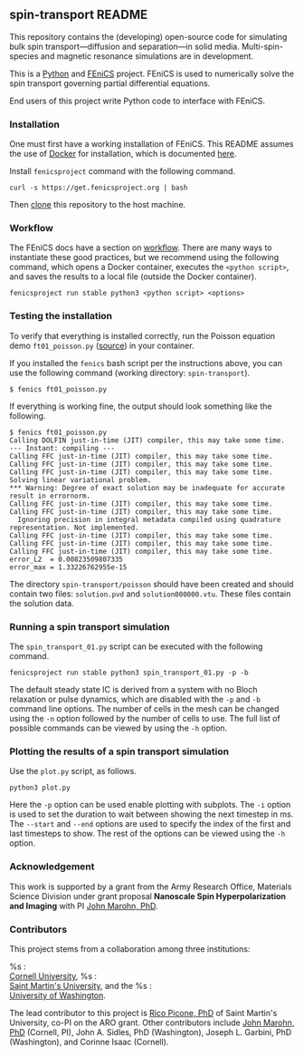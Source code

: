 ## spin-transport README

This repository contains the (developing) open-source code for simulating bulk spin transport&mdash;diffusion and separation&mdash;in solid media. Multi-spin-species and magnetic resonance simulations are in development.

This is a [Python](https://www.python.org/) and [FEniCS](https://fenicsproject.org/) project. FEniCS is used to numerically solve the spin transport governing partial differential equations.

End users of this project write Python code to interface with FEniCS.

### Installation

One must first have a working installation of FEniCS.
This README assumes the use of [Docker](https://www.docker.com/) for installation, which is documented [here](http://fenics.readthedocs.io/projects/containers/en/latest/).

Install `fenicsproject` command with the following command.

```console
curl -s https://get.fenicsproject.org | bash
```

Then [clone](https://help.github.com/articles/cloning-a-repository/) this repository to the host machine.

### Workflow

The FEniCS docs have a section on [workflow](http://fenics.readthedocs.io/projects/containers/en/latest/work_flows.html).
There are many ways to instantiate these good practices, but we recommend using the following command, which opens a Docker container, executes the `<python script>`, and saves the results to a local file (outside the Docker container).

```console
fenicsproject run stable python3 <python script> <options>
```

<!-- if you're using a \*nix system, the following may be the easiest.

With the cloned `spin-transport` repository as your working directory, create a link in your path to **spin-transport**'s `fenics` executable bash script.


```shell
ln fenics /usr/local/bin
``` -->

<!-- Now a FEniCS Python script `foo.py` can be started with the command `fenics foo.py` **from the host** instead of manually starting it from a Docker container.
This has several advantages, including that there is no need to move scripts into the container and that the complicated syntax need not be remembered. -->

### Testing the installation

To verify that everything is installed correctly, run the Poisson equation demo `ft01_poisson.py` ([source](https://fenicsproject.org/pub/tutorial/html/._ftut1004.html)) in your container.

If you installed the `fenics` bash script per the instructions above, you can use the following command (working directory: `spin-transport`).


```shell
$ fenics ft01_poisson.py
```

If everything is working fine, the output should look something like the following.


```shell
$ fenics ft01_poisson.py
Calling DOLFIN just-in-time (JIT) compiler, this may take some time.
--- Instant: compiling ---
Calling FFC just-in-time (JIT) compiler, this may take some time.
Calling FFC just-in-time (JIT) compiler, this may take some time.
Calling FFC just-in-time (JIT) compiler, this may take some time.
Solving linear variational problem.
*** Warning: Degree of exact solution may be inadequate for accurate result in errornorm.
Calling FFC just-in-time (JIT) compiler, this may take some time.
Calling FFC just-in-time (JIT) compiler, this may take some time.
  Ignoring precision in integral metadata compiled using quadrature representation. Not implemented.
Calling FFC just-in-time (JIT) compiler, this may take some time.
Calling FFC just-in-time (JIT) compiler, this may take some time.
Calling FFC just-in-time (JIT) compiler, this may take some time.
error_L2  = 0.00823509807335
error_max = 1.33226762955e-15
```

The directory `spin-transport/poisson` should have been created and should contain two files: `solution.pvd` and `solution000000.vtu`.
These files contain the solution data.

### Running a spin transport simulation

The `spin_transport_01.py` script can be executed with the following command.

```console
fenicsproject run stable python3 spin_transport_01.py -p -b
```

The default steady state IC is derived from a system with no Bloch relaxation or pulse dynamics, which are disabled with the `-p` and `-b` command line options. The number of cells in the mesh can be changed using the `-n` option followed by the number of cells to use. The full list of possible commands can be viewed by using the `-h` option.

### Plotting the results of a spin transport simulation

Use the `plot.py` script, as follows.

```console
python3 plot.py
```

Here the `-p` option can be used enable plotting with subplots. The `-i` option is used to set the duration to wait between showing the next timestep in ms. The `--start` and `--end` options are used to specify the index of the first and last timesteps to show. The rest of the options can be viewed using the `-h` option.

### Acknowledgement

This work is supported by a grant from the Army Research Office, Materials Science Division under grant proposal **Nanoscale Spin Hyperpolarization and Imaging**
with PI [John Marohn, PhD](http://marohn.chem.cornell.edu/).

### Contributors

This project stems from a collaboration among three institutions:

%s
  :   
  [Cornell University](http://www.cornell.edu/),
%s
  :   
  [Saint Martin's University](https://www.stmartin.edu/), and the
%s
  :   
  [University of Washington](http://www.washington.edu/).

The lead contributor to this project is [Rico Picone, PhD](http://ricopic.one) of Saint Martin's University, co-PI on the ARO grant.
Other contributors include [John Marohn, PhD](http://marohn.chem.cornell.edu/) (Cornell, PI), John A. Sidles, PhD (Washington), Joseph L. Garbini, PhD (Washington), and Corinne Isaac (Cornell).
